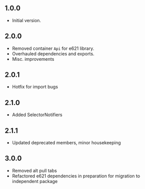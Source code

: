 ## 1.0.0
- Initial version.

## 2.0.0
- Removed container `Api` for e621 library.
- Overhauled dependencies and exports.
- Misc. improvements

## 2.0.1
- Hotfix for import bugs

## 2.1.0
- Added SelectorNotifiers

## 2.1.1
- Updated deprecated members, minor housekeeping

## 3.0.0
- Removed alt pull tabs
- Refactored e621 dependencies in preparation for migration to independent package